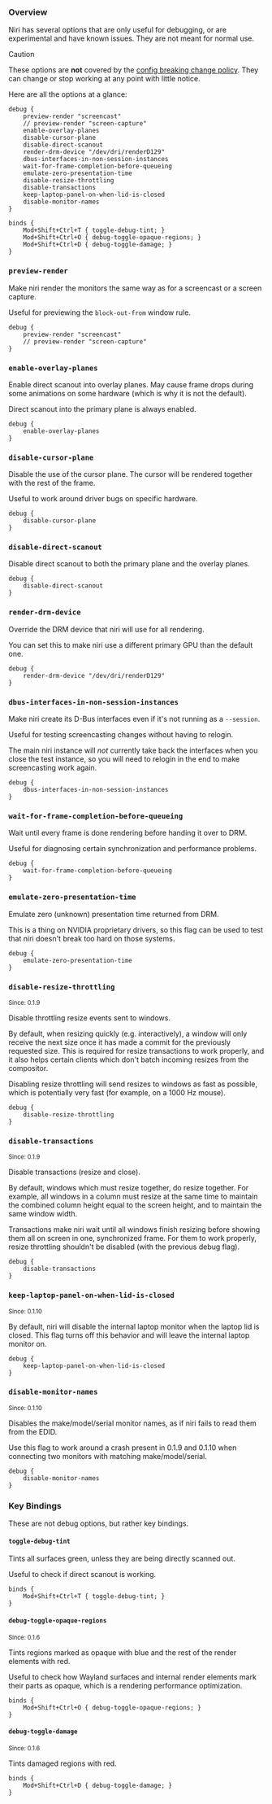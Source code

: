 ### Overview

Niri has several options that are only useful for debugging, or are experimental and have known issues.
They are not meant for normal use.

> [!CAUTION]
> These options are **not** covered by the [config breaking change policy](./Configuration:-Overview.md).
> They can change or stop working at any point with little notice.

Here are all the options at a glance:

```kdl
debug {
    preview-render "screencast"
    // preview-render "screen-capture"
    enable-overlay-planes
    disable-cursor-plane
    disable-direct-scanout
    render-drm-device "/dev/dri/renderD129"
    dbus-interfaces-in-non-session-instances
    wait-for-frame-completion-before-queueing
    emulate-zero-presentation-time
    disable-resize-throttling
    disable-transactions
    keep-laptop-panel-on-when-lid-is-closed
    disable-monitor-names
}

binds {
    Mod+Shift+Ctrl+T { toggle-debug-tint; }
    Mod+Shift+Ctrl+O { debug-toggle-opaque-regions; }
    Mod+Shift+Ctrl+D { debug-toggle-damage; }
}
```

### `preview-render`

Make niri render the monitors the same way as for a screencast or a screen capture.

Useful for previewing the `block-out-from` window rule.

```kdl
debug {
    preview-render "screencast"
    // preview-render "screen-capture"
}
```

### `enable-overlay-planes`

Enable direct scanout into overlay planes.
May cause frame drops during some animations on some hardware (which is why it is not the default).

Direct scanout into the primary plane is always enabled.

```kdl
debug {
    enable-overlay-planes
}
```

### `disable-cursor-plane`

Disable the use of the cursor plane.
The cursor will be rendered together with the rest of the frame.

Useful to work around driver bugs on specific hardware.

```kdl
debug {
    disable-cursor-plane
}
```

### `disable-direct-scanout`

Disable direct scanout to both the primary plane and the overlay planes.

```kdl
debug {
    disable-direct-scanout
}
```

### `render-drm-device`

Override the DRM device that niri will use for all rendering.

You can set this to make niri use a different primary GPU than the default one.

```kdl
debug {
    render-drm-device "/dev/dri/renderD129"
}
```

### `dbus-interfaces-in-non-session-instances`

Make niri create its D-Bus interfaces even if it's not running as a `--session`.

Useful for testing screencasting changes without having to relogin.

The main niri instance will *not* currently take back the interfaces when you close the test instance, so you will need to relogin in the end to make screencasting work again.

```kdl
debug {
    dbus-interfaces-in-non-session-instances
}
```

### `wait-for-frame-completion-before-queueing`

Wait until every frame is done rendering before handing it over to DRM.

Useful for diagnosing certain synchronization and performance problems.

```kdl
debug {
    wait-for-frame-completion-before-queueing
}
```

### `emulate-zero-presentation-time`

Emulate zero (unknown) presentation time returned from DRM.

This is a thing on NVIDIA proprietary drivers, so this flag can be used to test that niri doesn't break too hard on those systems.

```kdl
debug {
    emulate-zero-presentation-time
}
```

### `disable-resize-throttling`

<sup>Since: 0.1.9</sup>

Disable throttling resize events sent to windows.

By default, when resizing quickly (e.g. interactively), a window will only receive the next size once it has made a commit for the previously requested size.
This is required for resize transactions to work properly, and it also helps certain clients which don't batch incoming resizes from the compositor.

Disabling resize throttling will send resizes to windows as fast as possible, which is potentially very fast (for example, on a 1000 Hz mouse).

```kdl
debug {
    disable-resize-throttling
}
```

### `disable-transactions`

<sup>Since: 0.1.9</sup>

Disable transactions (resize and close).

By default, windows which must resize together, do resize together.
For example, all windows in a column must resize at the same time to maintain the combined column height equal to the screen height, and to maintain the same window width.

Transactions make niri wait until all windows finish resizing before showing them all on screen in one, synchronized frame.
For them to work properly, resize throttling shouldn't be disabled (with the previous debug flag).

```kdl
debug {
    disable-transactions
}
```

### `keep-laptop-panel-on-when-lid-is-closed`

<sup>Since: 0.1.10</sup>

By default, niri will disable the internal laptop monitor when the laptop lid is closed.
This flag turns off this behavior and will leave the internal laptop monitor on.

```kdl
debug {
    keep-laptop-panel-on-when-lid-is-closed
}
```

### `disable-monitor-names`

<sup>Since: 0.1.10</sup>

Disables the make/model/serial monitor names, as if niri fails to read them from the EDID.

Use this flag to work around a crash present in 0.1.9 and 0.1.10 when connecting two monitors with matching make/model/serial.

```kdl
debug {
    disable-monitor-names
}
```

### Key Bindings

These are not debug options, but rather key bindings.

#### `toggle-debug-tint`

Tints all surfaces green, unless they are being directly scanned out.

Useful to check if direct scanout is working.

```kdl
binds {
    Mod+Shift+Ctrl+T { toggle-debug-tint; }
}
```

#### `debug-toggle-opaque-regions`

<sup>Since: 0.1.6</sup>

Tints regions marked as opaque with blue and the rest of the render elements with red.

Useful to check how Wayland surfaces and internal render elements mark their parts as opaque, which is a rendering performance optimization.

```kdl
binds {
    Mod+Shift+Ctrl+O { debug-toggle-opaque-regions; }
}
```

#### `debug-toggle-damage`

<sup>Since: 0.1.6</sup>

Tints damaged regions with red.

```kdl
binds {
    Mod+Shift+Ctrl+D { debug-toggle-damage; }
}
```
